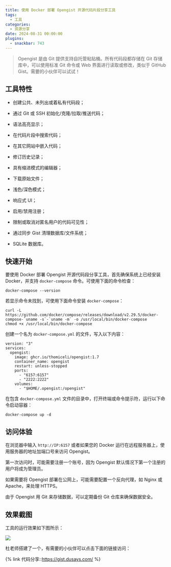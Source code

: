 ```yaml
---
title: 使用 Docker 部署 Opengist 开源代码片段分享工具
tags:
  - 工具
categories:
  - 资源分享
date: 2024-08-31 00:00:00
plugins:
  - snackbar: 743
---
```


> Opengist 是由 Git 提供支持自托管粘贴桶。所有代码段都存储在 Git 存储库中，可以使用标准 Git 命令或 Web 界面进行读取或修改，类似于 GitHub Gist。需要的小伙伴可以试试！

<!-- more -->

## 工具特性

* 创建公共、未列出或着私有代码段；

* 通过 Git 或 SSH 初始化/克隆/拉取/推送代码；

* 语法高亮显示；

* 在代码片段中搜索代码；

* 在其它网站中嵌入代码；

* 修订历史记录；

* 具有缩进模式的编辑器；

* 下载原始文件；

* 浅色/深色模式；

* 响应式 UI；

* 启用/禁用注册；

* 限制或取消对匿名用户的代码可见性；

* 通过同步 Gist 清理数据库/文件系统；

* SQLite 数据库。

## 快速开始

要使用 Docker 部署 Opengist 开源代码段分享工具，首先确保系统上已经安装 Docker，并支持 `docker-compose` 命令。可使用下面的命令检查：

```
docker-compose --version
```

若显示命令未找到，可使用下面命令安装 `docker-compose`：

```
curl -L https://github.com/docker/compose/releases/download/v2.29.5/docker-compose-`uname -s`-`uname -m` -o /usr/local/bin/docker-compose
chmod +x /usr/local/bin/docker-compose
```

创建一个名为 `docker-compose.yml` 的文件，写入以下内容：

```
version: "3"
services:
  opengist:
    image: ghcr.io/thomiceli/opengist:1.7
    container_name: opengist
    restart: unless-stopped
    ports:
      - "6157:6157"
      - "2222:2222"
    volumes:
      - "$HOME/.opengist:/opengist"
```

在包含 `docker-compose.yml` 文件的目录中，打开终端或命令提示符，运行以下命令启动容器：

```
docker-compose up -d
```

## 访问体验

在浏览器中输入 `http://IP:6157` 或者如果您的 Docker 运行在远程服务器上，使用服务器的地址加端口号来访问 Opengist。

第一次访问时，可能需要注册一个账号，因为 Opengist 默认情况下第一个注册的用户将成为管理员。

如果需要将 Opengist 部署在公网上，可能需要配置一个反向代理，如 Nginx 或 Apache，来处理 HTTPS。

由于 Opengist 用 Git 来存储数据，可以定期备份 Git 仓库来确保数据安全。

## 效果截图

工具的运行效果如下图所示：

![](https://cdn.dusays.com/2024/08/743-1.jpg)

杜老师搭建了一个，有需要的小伙伴可以点击下面的链接访问：

{% link 代码分享::https://gist.dusays.com/ %}